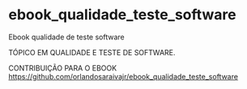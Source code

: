 # ebook_qualidade_teste_software
Ebook qualidade de teste software

TÓPICO EM QUALIDADE E TESTE DE SOFTWARE.

CONTRIBUIÇÃO PARA O EBOOK https://github.com/orlandosaraivajr/ebook_qualidade_teste_software
